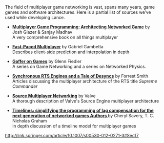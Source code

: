 The field of multiplayer game networking is vast, spans many years, game genres and software architectures. Here is a partial list of sources we've used while developing Lance.


* **[Multiplayer Game Programming: Architecting Networked Game](https://www.amazon.com/Multiplayer-Game-Programming-Architecting-Networked-ebook/dp/B0189RXWJQ)** by Josh Glazer & Sanjay Madhav  
 A very comprehensive book on all things multiplayer

* **[Fast-Paced Multiplayer](http://www.gabrielgambetta.com/fast_paced_multiplayer.html)** by Gabriel Gambetta  
  Describes client-side prediction and interpolation in depth

* **[Gaffer on Games](http://gafferongames.com/networking-for-game-programmers/)** by Glenn Fiedler  
A series on Game Networking and a series on Networked Physics.       

* **[Synchronous RTS Engines and a Tale of Desyncs](https://blog.forrestthewoods.com/synchronous-rts-engines-and-a-tale-of-desyncs-9d8c3e48b2be#.tg3rrpjpr)** by Forrest Smith  
 Articles discussing the multiplayer architecture of the RTS title *Supreme Commander*

* **[Source Multiplayer Networking](https://developer.valvesoftware.com/wiki/Source_Multiplayer_Networking)** by Valve  
 A thorough description of Valve's Source Engine multiplayer architecture  

* **[Timelines: simplifying the programming of lag compensation for the next generation of networked games
     Authors
](http://link.springer.com/article/10.1007/s00530-012-0271-3#Sec17)** by Cheryl Savery, T. C. Nicholas Graham  
 In depth discussion of a timeline model for multiplayer games

http://link.springer.com/article/10.1007/s00530-012-0271-3#Sec17
